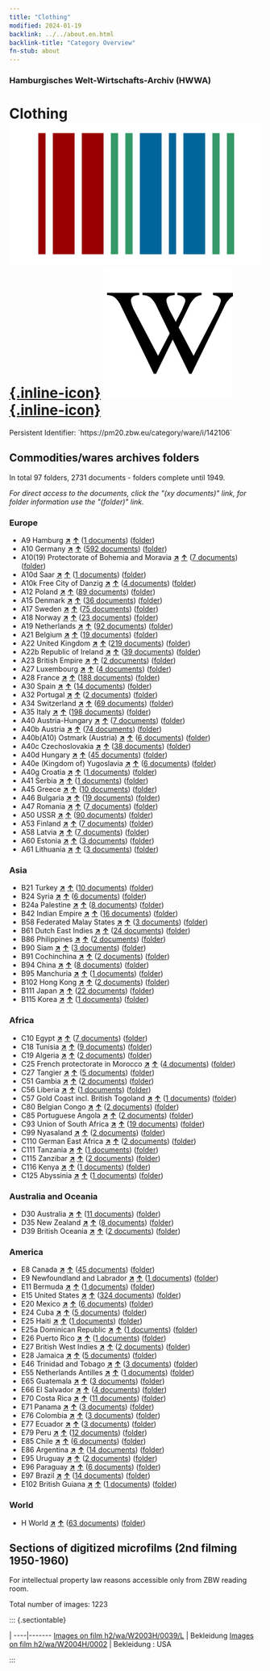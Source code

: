 ```yaml
---
title: "Clothing"
modified: 2024-01-19
backlink: ../../about.en.html
backlink-title: "Category Overview"
fn-stub: about
---
```


### Hamburgisches Welt-Wirtschafts-Archiv (HWWA)

# Clothing &#160; [![Wikidata](/images/Wikidata-logo.svg "Wikidata"){.inline-icon}](http://www.wikidata.org/entity/Q1431632) [![Wikipedia](/images/Wikipedia-W.svg "Wikipedia"){.inline-icon}](https://en.wikipedia.org/wiki/Ready-made_garment)

<div class="hint">Persistent Identifier: `https://pm20.zbw.eu/category/ware/i/142106`</div>







## Commodities/wares archives folders







In total 97 folders, 2731 documents - folders complete until 1949.

_For direct access to the documents, click the "(xy documents)" link, for folder information use the "(folder)" link._



### Europe

- A9 Hamburg [**&nearr;**](../../../geo/i/140905/about.en.html "Hamburg (all folders)") [**&uarr;**](../../../geo/about.en.html#A9 "Country category system") (<a href="https://pm20.zbw.eu/iiifview/folder/wa/142106,140905" title="about: Clothing : Hamburg" target="_blank">1 documents</a>) ([folder](../../../../folder/wa/1421xx/142106/1409xx/140905/about.en.html))
- A10 Germany [**&nearr;**](../../../geo/i/126128/about.en.html "Germany (all folders)") [**&uarr;**](../../../geo/about.en.html#A10 "Country category system") (<a href="https://pm20.zbw.eu/iiifview/folder/wa/142106,126128" title="about: Clothing : Germany" target="_blank">592 documents</a>) ([folder](../../../../folder/wa/1421xx/142106/1261xx/126128/about.en.html))
- A10(19) Protectorate of Bohemia and Moravia [**&nearr;**](../../../geo/i/140098/about.en.html "Protectorate of Bohemia and Moravia (all folders)") [**&uarr;**](../../../geo/about.en.html#A10(19) "Country category system") (<a href="https://pm20.zbw.eu/iiifview/folder/wa/142106,140098" title="about: Clothing : Protectorate of Bohemia and Moravia" target="_blank">7 documents</a>) ([folder](../../../../folder/wa/1421xx/142106/1400xx/140098/about.en.html))
- A10d Saar [**&nearr;**](../../../geo/i/140938/about.en.html "Saar (all folders)") [**&uarr;**](../../../geo/about.en.html#A10d "Country category system") (<a href="https://pm20.zbw.eu/iiifview/folder/wa/142106,140938" title="about: Clothing : Saar" target="_blank">1 documents</a>) ([folder](../../../../folder/wa/1421xx/142106/1409xx/140938/about.en.html))
- A10k Free City of Danzig [**&nearr;**](../../../geo/i/140944/about.en.html "Free City of Danzig (all folders)") [**&uarr;**](../../../geo/about.en.html#A10k "Country category system") (<a href="https://pm20.zbw.eu/iiifview/folder/wa/142106,140944" title="about: Clothing : Free City of Danzig" target="_blank">4 documents</a>) ([folder](../../../../folder/wa/1421xx/142106/1409xx/140944/about.en.html))
- A12 Poland [**&nearr;**](../../../geo/i/140962/about.en.html "Poland (all folders)") [**&uarr;**](../../../geo/about.en.html#A12 "Country category system") (<a href="https://pm20.zbw.eu/iiifview/folder/wa/142106,140962" title="about: Clothing : Poland" target="_blank">89 documents</a>) ([folder](../../../../folder/wa/1421xx/142106/1409xx/140962/about.en.html))
- A15 Denmark [**&nearr;**](../../../geo/i/141739/about.en.html "Denmark (all folders)") [**&uarr;**](../../../geo/about.en.html#A15 "Country category system") (<a href="https://pm20.zbw.eu/iiifview/folder/wa/142106,141739" title="about: Clothing : Denmark" target="_blank">36 documents</a>) ([folder](../../../../folder/wa/1421xx/142106/1417xx/141739/about.en.html))
- A17 Sweden [**&nearr;**](../../../geo/i/140968/about.en.html "Sweden (all folders)") [**&uarr;**](../../../geo/about.en.html#A17 "Country category system") (<a href="https://pm20.zbw.eu/iiifview/folder/wa/142106,140968" title="about: Clothing : Sweden" target="_blank">75 documents</a>) ([folder](../../../../folder/wa/1421xx/142106/1409xx/140968/about.en.html))
- A18 Norway [**&nearr;**](../../../geo/i/140969/about.en.html "Norway (all folders)") [**&uarr;**](../../../geo/about.en.html#A18 "Country category system") (<a href="https://pm20.zbw.eu/iiifview/folder/wa/142106,140969" title="about: Clothing : Norway" target="_blank">23 documents</a>) ([folder](../../../../folder/wa/1421xx/142106/1409xx/140969/about.en.html))
- A19 Netherlands [**&nearr;**](../../../geo/i/140970/about.en.html "Netherlands (all folders)") [**&uarr;**](../../../geo/about.en.html#A19 "Country category system") (<a href="https://pm20.zbw.eu/iiifview/folder/wa/142106,140970" title="about: Clothing : Netherlands" target="_blank">92 documents</a>) ([folder](../../../../folder/wa/1421xx/142106/1409xx/140970/about.en.html))
- A21 Belgium [**&nearr;**](../../../geo/i/140972/about.en.html "Belgium (all folders)") [**&uarr;**](../../../geo/about.en.html#A21 "Country category system") (<a href="https://pm20.zbw.eu/iiifview/folder/wa/142106,140972" title="about: Clothing : Belgium" target="_blank">19 documents</a>) ([folder](../../../../folder/wa/1421xx/142106/1409xx/140972/about.en.html))
- A22 United Kingdom [**&nearr;**](../../../geo/i/140974/about.en.html "United Kingdom (all folders)") [**&uarr;**](../../../geo/about.en.html#A22 "Country category system") (<a href="https://pm20.zbw.eu/iiifview/folder/wa/142106,140974" title="about: Clothing : United Kingdom" target="_blank">219 documents</a>) ([folder](../../../../folder/wa/1421xx/142106/1409xx/140974/about.en.html))
- A22b Republic of Ireland [**&nearr;**](../../../geo/i/140976/about.en.html "Republic of Ireland (all folders)") [**&uarr;**](../../../geo/about.en.html#A22b "Country category system") (<a href="https://pm20.zbw.eu/iiifview/folder/wa/142106,140976" title="about: Clothing : Republic of Ireland" target="_blank">39 documents</a>) ([folder](../../../../folder/wa/1421xx/142106/1409xx/140976/about.en.html))
- A23 British Empire [**&nearr;**](../../../geo/i/140978/about.en.html "British Empire (all folders)") [**&uarr;**](../../../geo/about.en.html#A23 "Country category system") (<a href="https://pm20.zbw.eu/iiifview/folder/wa/142106,140978" title="about: Clothing : British Empire" target="_blank">2 documents</a>) ([folder](../../../../folder/wa/1421xx/142106/1409xx/140978/about.en.html))
- A27 Luxembourg [**&nearr;**](../../../geo/i/140981/about.en.html "Luxembourg (all folders)") [**&uarr;**](../../../geo/about.en.html#A27 "Country category system") (<a href="https://pm20.zbw.eu/iiifview/folder/wa/142106,140981" title="about: Clothing : Luxembourg" target="_blank">4 documents</a>) ([folder](../../../../folder/wa/1421xx/142106/1409xx/140981/about.en.html))
- A28 France [**&nearr;**](../../../geo/i/140982/about.en.html "France (all folders)") [**&uarr;**](../../../geo/about.en.html#A28 "Country category system") (<a href="https://pm20.zbw.eu/iiifview/folder/wa/142106,140982" title="about: Clothing : France" target="_blank">188 documents</a>) ([folder](../../../../folder/wa/1421xx/142106/1409xx/140982/about.en.html))
- A30 Spain [**&nearr;**](../../../geo/i/140984/about.en.html "Spain (all folders)") [**&uarr;**](../../../geo/about.en.html#A30 "Country category system") (<a href="https://pm20.zbw.eu/iiifview/folder/wa/142106,140984" title="about: Clothing : Spain" target="_blank">14 documents</a>) ([folder](../../../../folder/wa/1421xx/142106/1409xx/140984/about.en.html))
- A32 Portugal [**&nearr;**](../../../geo/i/140987/about.en.html "Portugal (all folders)") [**&uarr;**](../../../geo/about.en.html#A32 "Country category system") (<a href="https://pm20.zbw.eu/iiifview/folder/wa/142106,140987" title="about: Clothing : Portugal" target="_blank">2 documents</a>) ([folder](../../../../folder/wa/1421xx/142106/1409xx/140987/about.en.html))
- A34 Switzerland [**&nearr;**](../../../geo/i/141007/about.en.html "Switzerland (all folders)") [**&uarr;**](../../../geo/about.en.html#A34 "Country category system") (<a href="https://pm20.zbw.eu/iiifview/folder/wa/142106,141007" title="about: Clothing : Switzerland" target="_blank">69 documents</a>) ([folder](../../../../folder/wa/1421xx/142106/1410xx/141007/about.en.html))
- A35 Italy [**&nearr;**](../../../geo/i/141008/about.en.html "Italy (all folders)") [**&uarr;**](../../../geo/about.en.html#A35 "Country category system") (<a href="https://pm20.zbw.eu/iiifview/folder/wa/142106,141008" title="about: Clothing : Italy" target="_blank">198 documents</a>) ([folder](../../../../folder/wa/1421xx/142106/1410xx/141008/about.en.html))
- A40 Austria-Hungary [**&nearr;**](../../../geo/i/126127/about.en.html "Austria-Hungary (all folders)") [**&uarr;**](../../../geo/about.en.html#A40 "Country category system") (<a href="https://pm20.zbw.eu/iiifview/folder/wa/142106,126127" title="about: Clothing : Austria-Hungary" target="_blank">7 documents</a>) ([folder](../../../../folder/wa/1421xx/142106/1261xx/126127/about.en.html))
- A40b Austria [**&nearr;**](../../../geo/i/141731/about.en.html "Austria (all folders)") [**&uarr;**](../../../geo/about.en.html#A40b "Country category system") (<a href="https://pm20.zbw.eu/iiifview/folder/wa/142106,141731" title="about: Clothing : Austria" target="_blank">74 documents</a>) ([folder](../../../../folder/wa/1421xx/142106/1417xx/141731/about.en.html))
- A40b(A10) Ostmark (Austria) [**&nearr;**](../../../geo/i/163025/about.en.html "Ostmark (Austria) (all folders)") [**&uarr;**](../../../geo/about.en.html#A40b(A10) "Country category system") (<a href="https://pm20.zbw.eu/iiifview/folder/wa/142106,163025" title="about: Clothing : Ostmark (Austria)" target="_blank">6 documents</a>) ([folder](../../../../folder/wa/1421xx/142106/1630xx/163025/about.en.html))
- A40c Czechoslovakia [**&nearr;**](../../../geo/i/141022/about.en.html "Czechoslovakia (all folders)") [**&uarr;**](../../../geo/about.en.html#A40c "Country category system") (<a href="https://pm20.zbw.eu/iiifview/folder/wa/142106,141022" title="about: Clothing : Czechoslovakia" target="_blank">38 documents</a>) ([folder](../../../../folder/wa/1421xx/142106/1410xx/141022/about.en.html))
- A40d Hungary [**&nearr;**](../../../geo/i/141025/about.en.html "Hungary (all folders)") [**&uarr;**](../../../geo/about.en.html#A40d "Country category system") (<a href="https://pm20.zbw.eu/iiifview/folder/wa/142106,141025" title="about: Clothing : Hungary" target="_blank">45 documents</a>) ([folder](../../../../folder/wa/1421xx/142106/1410xx/141025/about.en.html))
- A40e (Kingdom of) Yugoslavia [**&nearr;**](../../../geo/i/141028/about.en.html "(Kingdom of) Yugoslavia (all folders)") [**&uarr;**](../../../geo/about.en.html#A40e "Country category system") (<a href="https://pm20.zbw.eu/iiifview/folder/wa/142106,141028" title="about: Clothing : (Kingdom of) Yugoslavia" target="_blank">6 documents</a>) ([folder](../../../../folder/wa/1421xx/142106/1410xx/141028/about.en.html))
- A40g Croatia [**&nearr;**](../../../geo/i/141030/about.en.html "Croatia (all folders)") [**&uarr;**](../../../geo/about.en.html#A40g "Country category system") (<a href="https://pm20.zbw.eu/iiifview/folder/wa/142106,141030" title="about: Clothing : Croatia" target="_blank">1 documents</a>) ([folder](../../../../folder/wa/1421xx/142106/1410xx/141030/about.en.html))
- A41 Serbia [**&nearr;**](../../../geo/i/141032/about.en.html "Serbia (all folders)") [**&uarr;**](../../../geo/about.en.html#A41 "Country category system") (<a href="https://pm20.zbw.eu/iiifview/folder/wa/142106,141032" title="about: Clothing : Serbia" target="_blank">1 documents</a>) ([folder](../../../../folder/wa/1421xx/142106/1410xx/141032/about.en.html))
- A45 Greece [**&nearr;**](../../../geo/i/141037/about.en.html "Greece (all folders)") [**&uarr;**](../../../geo/about.en.html#A45 "Country category system") (<a href="https://pm20.zbw.eu/iiifview/folder/wa/142106,141037" title="about: Clothing : Greece" target="_blank">10 documents</a>) ([folder](../../../../folder/wa/1421xx/142106/1410xx/141037/about.en.html))
- A46 Bulgaria [**&nearr;**](../../../geo/i/141039/about.en.html "Bulgaria (all folders)") [**&uarr;**](../../../geo/about.en.html#A46 "Country category system") (<a href="https://pm20.zbw.eu/iiifview/folder/wa/142106,141039" title="about: Clothing : Bulgaria" target="_blank">19 documents</a>) ([folder](../../../../folder/wa/1421xx/142106/1410xx/141039/about.en.html))
- A47 Romania [**&nearr;**](../../../geo/i/141040/about.en.html "Romania (all folders)") [**&uarr;**](../../../geo/about.en.html#A47 "Country category system") (<a href="https://pm20.zbw.eu/iiifview/folder/wa/142106,141040" title="about: Clothing : Romania" target="_blank">7 documents</a>) ([folder](../../../../folder/wa/1421xx/142106/1410xx/141040/about.en.html))
- A50 USSR [**&nearr;**](../../../geo/i/141043/about.en.html "USSR (all folders)") [**&uarr;**](../../../geo/about.en.html#A50 "Country category system") (<a href="https://pm20.zbw.eu/iiifview/folder/wa/142106,141043" title="about: Clothing : USSR" target="_blank">90 documents</a>) ([folder](../../../../folder/wa/1421xx/142106/1410xx/141043/about.en.html))
- A53 Finland [**&nearr;**](../../../geo/i/141046/about.en.html "Finland (all folders)") [**&uarr;**](../../../geo/about.en.html#A53 "Country category system") (<a href="https://pm20.zbw.eu/iiifview/folder/wa/142106,141046" title="about: Clothing : Finland" target="_blank">7 documents</a>) ([folder](../../../../folder/wa/1421xx/142106/1410xx/141046/about.en.html))
- A58 Latvia [**&nearr;**](../../../geo/i/141050/about.en.html "Latvia (all folders)") [**&uarr;**](../../../geo/about.en.html#A58 "Country category system") (<a href="https://pm20.zbw.eu/iiifview/folder/wa/142106,141050" title="about: Clothing : Latvia" target="_blank">7 documents</a>) ([folder](../../../../folder/wa/1421xx/142106/1410xx/141050/about.en.html))
- A60 Estonia [**&nearr;**](../../../geo/i/141052/about.en.html "Estonia (all folders)") [**&uarr;**](../../../geo/about.en.html#A60 "Country category system") (<a href="https://pm20.zbw.eu/iiifview/folder/wa/142106,141052" title="about: Clothing : Estonia" target="_blank">3 documents</a>) ([folder](../../../../folder/wa/1421xx/142106/1410xx/141052/about.en.html))
- A61 Lithuania [**&nearr;**](../../../geo/i/141053/about.en.html "Lithuania (all folders)") [**&uarr;**](../../../geo/about.en.html#A61 "Country category system") (<a href="https://pm20.zbw.eu/iiifview/folder/wa/142106,141053" title="about: Clothing : Lithuania" target="_blank">3 documents</a>) ([folder](../../../../folder/wa/1421xx/142106/1410xx/141053/about.en.html))

### Asia

- B21 Turkey [**&nearr;**](../../../geo/i/141111/about.en.html "Turkey (all folders)") [**&uarr;**](../../../geo/about.en.html#B21 "Country category system") (<a href="https://pm20.zbw.eu/iiifview/folder/wa/142106,141111" title="about: Clothing : Turkey" target="_blank">10 documents</a>) ([folder](../../../../folder/wa/1421xx/142106/1411xx/141111/about.en.html))
- B24 Syria [**&nearr;**](../../../geo/i/141114/about.en.html "Syria (all folders)") [**&uarr;**](../../../geo/about.en.html#B24 "Country category system") (<a href="https://pm20.zbw.eu/iiifview/folder/wa/142106,141114" title="about: Clothing : Syria" target="_blank">6 documents</a>) ([folder](../../../../folder/wa/1421xx/142106/1411xx/141114/about.en.html))
- B24a Palestine [**&nearr;**](../../../geo/i/141115/about.en.html "Palestine (all folders)") [**&uarr;**](../../../geo/about.en.html#B24a "Country category system") (<a href="https://pm20.zbw.eu/iiifview/folder/wa/142106,141115" title="about: Clothing : Palestine" target="_blank">8 documents</a>) ([folder](../../../../folder/wa/1421xx/142106/1411xx/141115/about.en.html))
- B42 Indian Empire [**&nearr;**](../../../geo/i/141189/about.en.html "Indian Empire (all folders)") [**&uarr;**](../../../geo/about.en.html#B42 "Country category system") (<a href="https://pm20.zbw.eu/iiifview/folder/wa/142106,141189" title="about: Clothing : Indian Empire" target="_blank">16 documents</a>) ([folder](../../../../folder/wa/1421xx/142106/1411xx/141189/about.en.html))
- B58 Federated Malay States [**&nearr;**](../../../geo/i/141206/about.en.html "Federated Malay States (all folders)") [**&uarr;**](../../../geo/about.en.html#B58 "Country category system") (<a href="https://pm20.zbw.eu/iiifview/folder/wa/142106,141206" title="about: Clothing : Federated Malay States" target="_blank">3 documents</a>) ([folder](../../../../folder/wa/1421xx/142106/1412xx/141206/about.en.html))
- B61 Dutch East Indies [**&nearr;**](../../../geo/i/141215/about.en.html "Dutch East Indies (all folders)") [**&uarr;**](../../../geo/about.en.html#B61 "Country category system") (<a href="https://pm20.zbw.eu/iiifview/folder/wa/142106,141215" title="about: Clothing : Dutch East Indies" target="_blank">24 documents</a>) ([folder](../../../../folder/wa/1421xx/142106/1412xx/141215/about.en.html))
- B86 Philippines [**&nearr;**](../../../geo/i/141240/about.en.html "Philippines (all folders)") [**&uarr;**](../../../geo/about.en.html#B86 "Country category system") (<a href="https://pm20.zbw.eu/iiifview/folder/wa/142106,141240" title="about: Clothing : Philippines" target="_blank">2 documents</a>) ([folder](../../../../folder/wa/1421xx/142106/1412xx/141240/about.en.html))
- B90 Siam [**&nearr;**](../../../geo/i/141242/about.en.html "Siam (all folders)") [**&uarr;**](../../../geo/about.en.html#B90 "Country category system") (<a href="https://pm20.zbw.eu/iiifview/folder/wa/142106,141242" title="about: Clothing : Siam" target="_blank">3 documents</a>) ([folder](../../../../folder/wa/1421xx/142106/1412xx/141242/about.en.html))
- B91 Cochinchina [**&nearr;**](../../../geo/i/141243/about.en.html "Cochinchina (all folders)") [**&uarr;**](../../../geo/about.en.html#B91 "Country category system") (<a href="https://pm20.zbw.eu/iiifview/folder/wa/142106,141243" title="about: Clothing : Cochinchina" target="_blank">2 documents</a>) ([folder](../../../../folder/wa/1421xx/142106/1412xx/141243/about.en.html))
- B94 China [**&nearr;**](../../../geo/i/141253/about.en.html "China (all folders)") [**&uarr;**](../../../geo/about.en.html#B94 "Country category system") (<a href="https://pm20.zbw.eu/iiifview/folder/wa/142106,141253" title="about: Clothing : China" target="_blank">8 documents</a>) ([folder](../../../../folder/wa/1421xx/142106/1412xx/141253/about.en.html))
- B95 Manchuria [**&nearr;**](../../../geo/i/141258/about.en.html "Manchuria (all folders)") [**&uarr;**](../../../geo/about.en.html#B95 "Country category system") (<a href="https://pm20.zbw.eu/iiifview/folder/wa/142106,141258" title="about: Clothing : Manchuria" target="_blank">1 documents</a>) ([folder](../../../../folder/wa/1421xx/142106/1412xx/141258/about.en.html))
- B102 Hong Kong [**&nearr;**](../../../geo/i/141268/about.en.html "Hong Kong (all folders)") [**&uarr;**](../../../geo/about.en.html#B102 "Country category system") (<a href="https://pm20.zbw.eu/iiifview/folder/wa/142106,141268" title="about: Clothing : Hong Kong" target="_blank">2 documents</a>) ([folder](../../../../folder/wa/1421xx/142106/1412xx/141268/about.en.html))
- B111 Japan [**&nearr;**](../../../geo/i/141272/about.en.html "Japan (all folders)") [**&uarr;**](../../../geo/about.en.html#B111 "Country category system") (<a href="https://pm20.zbw.eu/iiifview/folder/wa/142106,141272" title="about: Clothing : Japan" target="_blank">22 documents</a>) ([folder](../../../../folder/wa/1421xx/142106/1412xx/141272/about.en.html))
- B115 Korea [**&nearr;**](../../../geo/i/141276/about.en.html "Korea (all folders)") [**&uarr;**](../../../geo/about.en.html#B115 "Country category system") (<a href="https://pm20.zbw.eu/iiifview/folder/wa/142106,141276" title="about: Clothing : Korea" target="_blank">1 documents</a>) ([folder](../../../../folder/wa/1421xx/142106/1412xx/141276/about.en.html))

### Africa

- C10 Egypt [**&nearr;**](../../../geo/i/141336/about.en.html "Egypt (all folders)") [**&uarr;**](../../../geo/about.en.html#C10 "Country category system") (<a href="https://pm20.zbw.eu/iiifview/folder/wa/142106,141336" title="about: Clothing : Egypt" target="_blank">7 documents</a>) ([folder](../../../../folder/wa/1421xx/142106/1413xx/141336/about.en.html))
- C18 Tunisia [**&nearr;**](../../../geo/i/141353/about.en.html "Tunisia (all folders)") [**&uarr;**](../../../geo/about.en.html#C18 "Country category system") (<a href="https://pm20.zbw.eu/iiifview/folder/wa/142106,141353" title="about: Clothing : Tunisia" target="_blank">9 documents</a>) ([folder](../../../../folder/wa/1421xx/142106/1413xx/141353/about.en.html))
- C19 Algeria [**&nearr;**](../../../geo/i/141354/about.en.html "Algeria (all folders)") [**&uarr;**](../../../geo/about.en.html#C19 "Country category system") (<a href="https://pm20.zbw.eu/iiifview/folder/wa/142106,141354" title="about: Clothing : Algeria" target="_blank">2 documents</a>) ([folder](../../../../folder/wa/1421xx/142106/1413xx/141354/about.en.html))
- C25 French protectorate in Morocco [**&nearr;**](../../../geo/i/141358/about.en.html "French protectorate in Morocco (all folders)") [**&uarr;**](../../../geo/about.en.html#C25 "Country category system") (<a href="https://pm20.zbw.eu/iiifview/folder/wa/142106,141358" title="about: Clothing : French protectorate in Morocco" target="_blank">4 documents</a>) ([folder](../../../../folder/wa/1421xx/142106/1413xx/141358/about.en.html))
- C27 Tangier [**&nearr;**](../../../geo/i/141360/about.en.html "Tangier (all folders)") [**&uarr;**](../../../geo/about.en.html#C27 "Country category system") (<a href="https://pm20.zbw.eu/iiifview/folder/wa/142106,141360" title="about: Clothing : Tangier" target="_blank">5 documents</a>) ([folder](../../../../folder/wa/1421xx/142106/1413xx/141360/about.en.html))
- C51 Gambia [**&nearr;**](../../../geo/i/141400/about.en.html "Gambia (all folders)") [**&uarr;**](../../../geo/about.en.html#C51 "Country category system") (<a href="https://pm20.zbw.eu/iiifview/folder/wa/142106,141400" title="about: Clothing : Gambia" target="_blank">2 documents</a>) ([folder](../../../../folder/wa/1421xx/142106/1414xx/141400/about.en.html))
- C56 Liberia [**&nearr;**](../../../geo/i/141405/about.en.html "Liberia (all folders)") [**&uarr;**](../../../geo/about.en.html#C56 "Country category system") (<a href="https://pm20.zbw.eu/iiifview/folder/wa/142106,141405" title="about: Clothing : Liberia" target="_blank">1 documents</a>) ([folder](../../../../folder/wa/1421xx/142106/1414xx/141405/about.en.html))
- C57 Gold Coast incl. British Togoland [**&nearr;**](../../../geo/i/141406/about.en.html "Gold Coast incl. British Togoland (all folders)") [**&uarr;**](../../../geo/about.en.html#C57 "Country category system") (<a href="https://pm20.zbw.eu/iiifview/folder/wa/142106,141406" title="about: Clothing : Gold Coast incl. British Togoland" target="_blank">1 documents</a>) ([folder](../../../../folder/wa/1421xx/142106/1414xx/141406/about.en.html))
- C80 Belgian Congo [**&nearr;**](../../../geo/i/141444/about.en.html "Belgian Congo (all folders)") [**&uarr;**](../../../geo/about.en.html#C80 "Country category system") (<a href="https://pm20.zbw.eu/iiifview/folder/wa/142106,141444" title="about: Clothing : Belgian Congo" target="_blank">2 documents</a>) ([folder](../../../../folder/wa/1421xx/142106/1414xx/141444/about.en.html))
- C85 Portuguese Angola [**&nearr;**](../../../geo/i/141449/about.en.html "Portuguese Angola (all folders)") [**&uarr;**](../../../geo/about.en.html#C85 "Country category system") (<a href="https://pm20.zbw.eu/iiifview/folder/wa/142106,141449" title="about: Clothing : Portuguese Angola" target="_blank">2 documents</a>) ([folder](../../../../folder/wa/1421xx/142106/1414xx/141449/about.en.html))
- C93 Union of South Africa [**&nearr;**](../../../geo/i/141454/about.en.html "Union of South Africa (all folders)") [**&uarr;**](../../../geo/about.en.html#C93 "Country category system") (<a href="https://pm20.zbw.eu/iiifview/folder/wa/142106,141454" title="about: Clothing : Union of South Africa" target="_blank">19 documents</a>) ([folder](../../../../folder/wa/1421xx/142106/1414xx/141454/about.en.html))
- C99 Nyasaland [**&nearr;**](../../../geo/i/141462/about.en.html "Nyasaland (all folders)") [**&uarr;**](../../../geo/about.en.html#C99 "Country category system") (<a href="https://pm20.zbw.eu/iiifview/folder/wa/142106,141462" title="about: Clothing : Nyasaland" target="_blank">2 documents</a>) ([folder](../../../../folder/wa/1421xx/142106/1414xx/141462/about.en.html))
- C110 German East Africa [**&nearr;**](../../../geo/i/141471/about.en.html "German East Africa (all folders)") [**&uarr;**](../../../geo/about.en.html#C110 "Country category system") (<a href="https://pm20.zbw.eu/iiifview/folder/wa/142106,141471" title="about: Clothing : German East Africa" target="_blank">2 documents</a>) ([folder](../../../../folder/wa/1421xx/142106/1414xx/141471/about.en.html))
- C111 Tanzania [**&nearr;**](../../../geo/i/141472/about.en.html "Tanzania (all folders)") [**&uarr;**](../../../geo/about.en.html#C111 "Country category system") (<a href="https://pm20.zbw.eu/iiifview/folder/wa/142106,141472" title="about: Clothing : Tanzania" target="_blank">1 documents</a>) ([folder](../../../../folder/wa/1421xx/142106/1414xx/141472/about.en.html))
- C115 Zanzibar [**&nearr;**](../../../geo/i/141474/about.en.html "Zanzibar (all folders)") [**&uarr;**](../../../geo/about.en.html#C115 "Country category system") (<a href="https://pm20.zbw.eu/iiifview/folder/wa/142106,141474" title="about: Clothing : Zanzibar" target="_blank">2 documents</a>) ([folder](../../../../folder/wa/1421xx/142106/1414xx/141474/about.en.html))
- C116 Kenya [**&nearr;**](../../../geo/i/141475/about.en.html "Kenya (all folders)") [**&uarr;**](../../../geo/about.en.html#C116 "Country category system") (<a href="https://pm20.zbw.eu/iiifview/folder/wa/142106,141475" title="about: Clothing : Kenya" target="_blank">1 documents</a>) ([folder](../../../../folder/wa/1421xx/142106/1414xx/141475/about.en.html))
- C125 Abyssinia [**&nearr;**](../../../geo/i/141482/about.en.html "Abyssinia (all folders)") [**&uarr;**](../../../geo/about.en.html#C125 "Country category system") (<a href="https://pm20.zbw.eu/iiifview/folder/wa/142106,141482" title="about: Clothing : Abyssinia" target="_blank">1 documents</a>) ([folder](../../../../folder/wa/1421xx/142106/1414xx/141482/about.en.html))

### Australia and Oceania

- D30 Australia [**&nearr;**](../../../geo/i/141621/about.en.html "Australia (all folders)") [**&uarr;**](../../../geo/about.en.html#D30 "Country category system") (<a href="https://pm20.zbw.eu/iiifview/folder/wa/142106,141621" title="about: Clothing : Australia" target="_blank">11 documents</a>) ([folder](../../../../folder/wa/1421xx/142106/1416xx/141621/about.en.html))
- D35 New Zealand [**&nearr;**](../../../geo/i/141623/about.en.html "New Zealand (all folders)") [**&uarr;**](../../../geo/about.en.html#D35 "Country category system") (<a href="https://pm20.zbw.eu/iiifview/folder/wa/142106,141623" title="about: Clothing : New Zealand" target="_blank">8 documents</a>) ([folder](../../../../folder/wa/1421xx/142106/1416xx/141623/about.en.html))
- D39 British Oceania [**&nearr;**](../../../geo/i/141625/about.en.html "British Oceania (all folders)") [**&uarr;**](../../../geo/about.en.html#D39 "Country category system") (<a href="https://pm20.zbw.eu/iiifview/folder/wa/142106,141625" title="about: Clothing : British Oceania" target="_blank">2 documents</a>) ([folder](../../../../folder/wa/1421xx/142106/1416xx/141625/about.en.html))

### America

- E8 Canada [**&nearr;**](../../../geo/i/141644/about.en.html "Canada (all folders)") [**&uarr;**](../../../geo/about.en.html#E8 "Country category system") (<a href="https://pm20.zbw.eu/iiifview/folder/wa/142106,141644" title="about: Clothing : Canada" target="_blank">45 documents</a>) ([folder](../../../../folder/wa/1421xx/142106/1416xx/141644/about.en.html))
- E9 Newfoundland and Labrador [**&nearr;**](../../../geo/i/141648/about.en.html "Newfoundland and Labrador (all folders)") [**&uarr;**](../../../geo/about.en.html#E9 "Country category system") (<a href="https://pm20.zbw.eu/iiifview/folder/wa/142106,141648" title="about: Clothing : Newfoundland and Labrador" target="_blank">1 documents</a>) ([folder](../../../../folder/wa/1421xx/142106/1416xx/141648/about.en.html))
- E11 Bermuda [**&nearr;**](../../../geo/i/141652/about.en.html "Bermuda (all folders)") [**&uarr;**](../../../geo/about.en.html#E11 "Country category system") (<a href="https://pm20.zbw.eu/iiifview/folder/wa/142106,141652" title="about: Clothing : Bermuda" target="_blank">1 documents</a>) ([folder](../../../../folder/wa/1421xx/142106/1416xx/141652/about.en.html))
- E15 United States [**&nearr;**](../../../geo/i/141653/about.en.html "United States (all folders)") [**&uarr;**](../../../geo/about.en.html#E15 "Country category system") (<a href="https://pm20.zbw.eu/iiifview/folder/wa/142106,141653" title="about: Clothing : United States" target="_blank">324 documents</a>) ([folder](../../../../folder/wa/1421xx/142106/1416xx/141653/about.en.html))
- E20 Mexico [**&nearr;**](../../../geo/i/141657/about.en.html "Mexico (all folders)") [**&uarr;**](../../../geo/about.en.html#E20 "Country category system") (<a href="https://pm20.zbw.eu/iiifview/folder/wa/142106,141657" title="about: Clothing : Mexico" target="_blank">6 documents</a>) ([folder](../../../../folder/wa/1421xx/142106/1416xx/141657/about.en.html))
- E24 Cuba [**&nearr;**](../../../geo/i/141659/about.en.html "Cuba (all folders)") [**&uarr;**](../../../geo/about.en.html#E24 "Country category system") (<a href="https://pm20.zbw.eu/iiifview/folder/wa/142106,141659" title="about: Clothing : Cuba" target="_blank">5 documents</a>) ([folder](../../../../folder/wa/1421xx/142106/1416xx/141659/about.en.html))
- E25 Haiti [**&nearr;**](../../../geo/i/141660/about.en.html "Haiti (all folders)") [**&uarr;**](../../../geo/about.en.html#E25 "Country category system") (<a href="https://pm20.zbw.eu/iiifview/folder/wa/142106,141660" title="about: Clothing : Haiti" target="_blank">1 documents</a>) ([folder](../../../../folder/wa/1421xx/142106/1416xx/141660/about.en.html))
- E25a Dominican Republic [**&nearr;**](../../../geo/i/141661/about.en.html "Dominican Republic (all folders)") [**&uarr;**](../../../geo/about.en.html#E25a "Country category system") (<a href="https://pm20.zbw.eu/iiifview/folder/wa/142106,141661" title="about: Clothing : Dominican Republic" target="_blank">1 documents</a>) ([folder](../../../../folder/wa/1421xx/142106/1416xx/141661/about.en.html))
- E26 Puerto Rico [**&nearr;**](../../../geo/i/141662/about.en.html "Puerto Rico (all folders)") [**&uarr;**](../../../geo/about.en.html#E26 "Country category system") (<a href="https://pm20.zbw.eu/iiifview/folder/wa/142106,141662" title="about: Clothing : Puerto Rico" target="_blank">1 documents</a>) ([folder](../../../../folder/wa/1421xx/142106/1416xx/141662/about.en.html))
- E27 British West Indies [**&nearr;**](../../../geo/i/141663/about.en.html "British West Indies (all folders)") [**&uarr;**](../../../geo/about.en.html#E27 "Country category system") (<a href="https://pm20.zbw.eu/iiifview/folder/wa/142106,141663" title="about: Clothing : British West Indies" target="_blank">2 documents</a>) ([folder](../../../../folder/wa/1421xx/142106/1416xx/141663/about.en.html))
- E28 Jamaica [**&nearr;**](../../../geo/i/141664/about.en.html "Jamaica (all folders)") [**&uarr;**](../../../geo/about.en.html#E28 "Country category system") (<a href="https://pm20.zbw.eu/iiifview/folder/wa/142106,141664" title="about: Clothing : Jamaica" target="_blank">5 documents</a>) ([folder](../../../../folder/wa/1421xx/142106/1416xx/141664/about.en.html))
- E46 Trinidad and Tobago [**&nearr;**](../../../geo/i/141667/about.en.html "Trinidad and Tobago (all folders)") [**&uarr;**](../../../geo/about.en.html#E46 "Country category system") (<a href="https://pm20.zbw.eu/iiifview/folder/wa/142106,141667" title="about: Clothing : Trinidad and Tobago" target="_blank">3 documents</a>) ([folder](../../../../folder/wa/1421xx/142106/1416xx/141667/about.en.html))
- E55 Netherlands Antilles [**&nearr;**](../../../geo/i/141674/about.en.html "Netherlands Antilles (all folders)") [**&uarr;**](../../../geo/about.en.html#E55 "Country category system") (<a href="https://pm20.zbw.eu/iiifview/folder/wa/142106,141674" title="about: Clothing : Netherlands Antilles" target="_blank">1 documents</a>) ([folder](../../../../folder/wa/1421xx/142106/1416xx/141674/about.en.html))
- E65 Guatemala [**&nearr;**](../../../geo/i/141678/about.en.html "Guatemala (all folders)") [**&uarr;**](../../../geo/about.en.html#E65 "Country category system") (<a href="https://pm20.zbw.eu/iiifview/folder/wa/142106,141678" title="about: Clothing : Guatemala" target="_blank">3 documents</a>) ([folder](../../../../folder/wa/1421xx/142106/1416xx/141678/about.en.html))
- E66 El Salvador [**&nearr;**](../../../geo/i/141679/about.en.html "El Salvador (all folders)") [**&uarr;**](../../../geo/about.en.html#E66 "Country category system") (<a href="https://pm20.zbw.eu/iiifview/folder/wa/142106,141679" title="about: Clothing : El Salvador" target="_blank">4 documents</a>) ([folder](../../../../folder/wa/1421xx/142106/1416xx/141679/about.en.html))
- E70 Costa Rica [**&nearr;**](../../../geo/i/141683/about.en.html "Costa Rica (all folders)") [**&uarr;**](../../../geo/about.en.html#E70 "Country category system") (<a href="https://pm20.zbw.eu/iiifview/folder/wa/142106,141683" title="about: Clothing : Costa Rica" target="_blank">11 documents</a>) ([folder](../../../../folder/wa/1421xx/142106/1416xx/141683/about.en.html))
- E71 Panama [**&nearr;**](../../../geo/i/141684/about.en.html "Panama (all folders)") [**&uarr;**](../../../geo/about.en.html#E71 "Country category system") (<a href="https://pm20.zbw.eu/iiifview/folder/wa/142106,141684" title="about: Clothing : Panama" target="_blank">3 documents</a>) ([folder](../../../../folder/wa/1421xx/142106/1416xx/141684/about.en.html))
- E76 Colombia [**&nearr;**](../../../geo/i/141687/about.en.html "Colombia (all folders)") [**&uarr;**](../../../geo/about.en.html#E76 "Country category system") (<a href="https://pm20.zbw.eu/iiifview/folder/wa/142106,141687" title="about: Clothing : Colombia" target="_blank">3 documents</a>) ([folder](../../../../folder/wa/1421xx/142106/1416xx/141687/about.en.html))
- E77 Ecuador [**&nearr;**](../../../geo/i/141688/about.en.html "Ecuador (all folders)") [**&uarr;**](../../../geo/about.en.html#E77 "Country category system") (<a href="https://pm20.zbw.eu/iiifview/folder/wa/142106,141688" title="about: Clothing : Ecuador" target="_blank">3 documents</a>) ([folder](../../../../folder/wa/1421xx/142106/1416xx/141688/about.en.html))
- E79 Peru [**&nearr;**](../../../geo/i/141689/about.en.html "Peru (all folders)") [**&uarr;**](../../../geo/about.en.html#E79 "Country category system") (<a href="https://pm20.zbw.eu/iiifview/folder/wa/142106,141689" title="about: Clothing : Peru" target="_blank">12 documents</a>) ([folder](../../../../folder/wa/1421xx/142106/1416xx/141689/about.en.html))
- E85 Chile [**&nearr;**](../../../geo/i/141691/about.en.html "Chile (all folders)") [**&uarr;**](../../../geo/about.en.html#E85 "Country category system") (<a href="https://pm20.zbw.eu/iiifview/folder/wa/142106,141691" title="about: Clothing : Chile" target="_blank">6 documents</a>) ([folder](../../../../folder/wa/1421xx/142106/1416xx/141691/about.en.html))
- E86 Argentina [**&nearr;**](../../../geo/i/141692/about.en.html "Argentina (all folders)") [**&uarr;**](../../../geo/about.en.html#E86 "Country category system") (<a href="https://pm20.zbw.eu/iiifview/folder/wa/142106,141692" title="about: Clothing : Argentina" target="_blank">14 documents</a>) ([folder](../../../../folder/wa/1421xx/142106/1416xx/141692/about.en.html))
- E95 Uruguay [**&nearr;**](../../../geo/i/141695/about.en.html "Uruguay (all folders)") [**&uarr;**](../../../geo/about.en.html#E95 "Country category system") (<a href="https://pm20.zbw.eu/iiifview/folder/wa/142106,141695" title="about: Clothing : Uruguay" target="_blank">2 documents</a>) ([folder](../../../../folder/wa/1421xx/142106/1416xx/141695/about.en.html))
- E96 Paraguay [**&nearr;**](../../../geo/i/141696/about.en.html "Paraguay (all folders)") [**&uarr;**](../../../geo/about.en.html#E96 "Country category system") (<a href="https://pm20.zbw.eu/iiifview/folder/wa/142106,141696" title="about: Clothing : Paraguay" target="_blank">6 documents</a>) ([folder](../../../../folder/wa/1421xx/142106/1416xx/141696/about.en.html))
- E97 Brazil [**&nearr;**](../../../geo/i/141697/about.en.html "Brazil (all folders)") [**&uarr;**](../../../geo/about.en.html#E97 "Country category system") (<a href="https://pm20.zbw.eu/iiifview/folder/wa/142106,141697" title="about: Clothing : Brazil" target="_blank">14 documents</a>) ([folder](../../../../folder/wa/1421xx/142106/1416xx/141697/about.en.html))
- E102 British Guiana [**&nearr;**](../../../geo/i/141700/about.en.html "British Guiana (all folders)") [**&uarr;**](../../../geo/about.en.html#E102 "Country category system") (<a href="https://pm20.zbw.eu/iiifview/folder/wa/142106,141700" title="about: Clothing : British Guiana" target="_blank">1 documents</a>) ([folder](../../../../folder/wa/1421xx/142106/1417xx/141700/about.en.html))

### World

- H World [**&nearr;**](../../../geo/i/141728/about.en.html "World (all folders)") [**&uarr;**](../../../geo/about.en.html#H "Country category system") (<a href="https://pm20.zbw.eu/iiifview/folder/wa/142106,141728" title="about: Clothing : World" target="_blank">63 documents</a>) ([folder](../../../../folder/wa/1421xx/142106/1417xx/141728/about.en.html))



<a id="filmsections" />

## Sections of digitized microfilms (2nd filming 1950-1960)

<p>For intellectual property law reasons accessible only from ZBW reading room.</p>



<p>Total number of images: 1223</p>




::: {.sectiontable}

 | 
----|-------
<a class="btn" href="https://pm20.zbw.eu/film/h2/wa/W2003H/0039/L" rel="nofollow">Images on film h2/wa/W2003H/0039/L</a> | Bekleidung
<a class="btn" href="https://pm20.zbw.eu/film/h2/wa/W2004H/0002" rel="nofollow">Images on film h2/wa/W2004H/0002</a> | Bekleidung : USA


:::
















